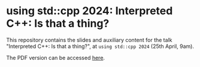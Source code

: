 # using std::cpp 2024: Interpreted C++: Is that a thing?

This repository contains the slides and auxiliary content for the talk "Interpreted C++: Is that a thing?", at `using std::cpp 2024` (25th April, 9am).

The PDF version can be accessed [here](https://github.com/jalopezg-git/slides-using_stdcpp_2014/blob/master/main.pdf).
